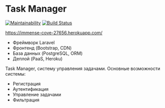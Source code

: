# Task Manager

[![Maintainability](https://api.codeclimate.com/v1/badges/b28b551d0d2908a6463b/maintainability)](https://codeclimate.com/github/Rustem-A/Task-Manager/maintainability)
[![Build Status](https://travis-ci.com/Rustem-A/Task-Manager.svg?branch=master)](https://travis-ci.com/Rustem-A/Task-Manager)

https://immense-cove-27656.herokuapp.com/

* Фреймворк Laravel
* Фронтенд (Bootstrap, CDN)
* База данных (PostgreSQL, ORM)
* Деплой (PaaS, Heroku)

Task Manager, систему управления задачами. Основные возможности системы:

* Регистрация
* Аутентификация
* Управление задачами
* Фильтрация